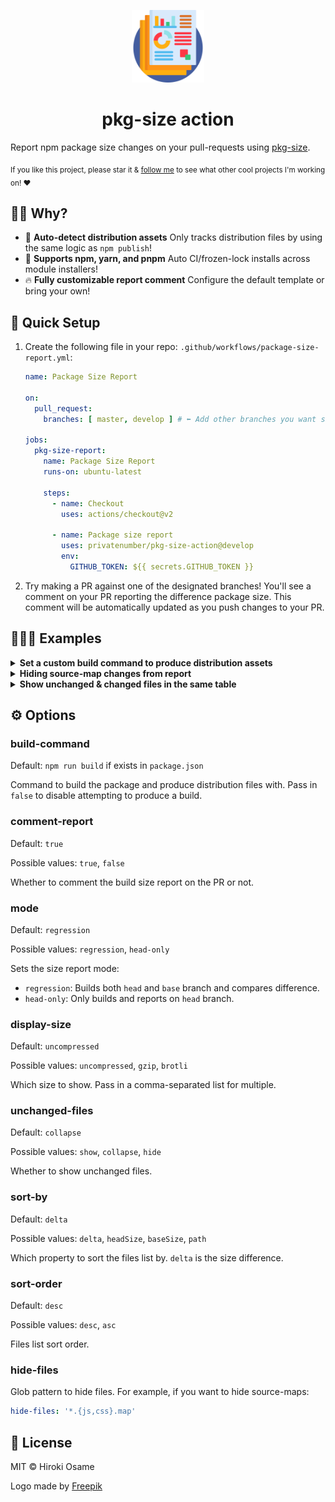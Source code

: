 <p align="center"> 
  <img src="/.github/logo.svg" width="116px">
</p>

<h1 align="center">pkg-size action</h1>

Report npm package size changes on your pull-requests using [pkg-size](https://github.com/privatenumber/pkg-size).

<Screenshot>

<sub>If you like this project, please star it & [follow me](https://github.com/privatenumber) to see what other cool projects I'm working on! ❤️</sub>

## 🙋‍♂️ Why?
- 🎩 **Auto-detect distribution assets** Only tracks distribution files by using the same logic as `npm publish`!
- 🙌 **Supports npm, yarn, and pnpm** Auto CI/frozen-lock installs across module installers!
- 🔥 **Fully customizable report comment** Configure the default template or bring your own!

## 🚦 Quick Setup
1. Create the following file in your repo: `.github/workflows/package-size-report.yml`:

    ```yaml
    name: Package Size Report

    on:
      pull_request:
        branches: [ master, develop ] # ⬅ Add other branches you want size checks on

    jobs:
      pkg-size-report:
        name: Package Size Report
        runs-on: ubuntu-latest

        steps:
          - name: Checkout
            uses: actions/checkout@v2

          - name: Package size report
            uses: privatenumber/pkg-size-action@develop
            env:
              GITHUB_TOKEN: ${{ secrets.GITHUB_TOKEN }}
    ```

2. Try making a PR against one of the designated branches! You'll see a comment on your PR reporting the difference package size. This comment will be automatically updated as you push changes to your PR.

## 👨🏻‍🏫 Examples

<details>
  <summary><strong>Set a custom build command to produce distribution assets</strong></summary>
  <br>

By default, pkg-size-action detects whether `npm run build` works. If not, it assumes your repo doesn't have a build step and won't even install dependencies.

If your repo has a different build script, specify one via `build-command`. Disable producing a build by passing in `false`.

```yaml
name: Package Size Report

on:
  pull_request:
    branches: [ master, develop ]

jobs:
  pkg-size-report:
    name: Package Size Report
    runs-on: ubuntu-latest

    steps:
      - name: Checkout
        uses: actions/checkout@v2

      - name: Package size report
        uses: privatenumber/pkg-size-action@develop
        env:
          GITHUB_TOKEN: ${{ secrets.GITHUB_TOKEN }}
        with:
          build-command: npm run prod-build # ⬅ Set a different build script here
```
</details>

<details>
  <summary><strong>Hiding source-map changes from report</strong></summary>
  <br>

Source-maps can be a negligible when considering distribution size. Hide them from your report to reduce the noise using a glob.

```yaml
name: Package Size Report

on:
  pull_request:
    branches: [ master, develop ]

jobs:
  pkg-size-report:
    name: Package Size Report
    runs-on: ubuntu-latest

    steps:
      - name: Checkout
        uses: actions/checkout@v2

      - name: Package size report
        uses: privatenumber/pkg-size-action@develop
        env:
          GITHUB_TOKEN: ${{ secrets.GITHUB_TOKEN }}
        with:
          hide-files: '*.{js,css}.map' # Set a glob to filter out irrelevant files
```
</details>

<details>
  <summary><strong>Show unchanged & changed files in the same table</strong></summary>
  <br>

```yaml
name: Package Size Report

on:
  pull_request:
    branches: [ master, develop ]

jobs:
  pkg-size-report:
    name: Package Size Report
    runs-on: ubuntu-latest

    steps:
      - name: Checkout
        uses: actions/checkout@v2

      - name: Package size report
        uses: privatenumber/pkg-size-action@develop
        env:
          GITHUB_TOKEN: ${{ secrets.GITHUB_TOKEN }}
        with:
          unchanged-files: show # ⬅ Make unchanged files appear in the same table
```
</details>

## ⚙️ Options

### build-command
Default: `npm run build` if exists in `package.json`

Command to build the package and produce distribution files with. Pass in `false` to disable attempting to produce a build.

### comment-report
Default: `true`

Possible values: `true`, `false`

Whether to comment the build size report on the PR or not.

### mode
Default: `regression`

Possible values: `regression`, `head-only`

Sets the size report mode:
- `regression`: Builds both `head` and `base` branch and compares difference.
- `head-only`: Only builds and reports on `head` branch.

### display-size
Default: `uncompressed`

Possible values: `uncompressed`, `gzip`, `brotli`

Which size to show. Pass in a comma-separated list for multiple.

### unchanged-files
Default: `collapse`

Possible values: `show`, `collapse`, `hide`

Whether to show unchanged files.

### sort-by
Default: `delta`

Possible values: `delta`, `headSize`, `baseSize`, `path`

Which property to sort the files list by. `delta` is the size difference.

### sort-order
Default: `desc`

Possible values: `desc`, `asc`

Files list sort order.

### hide-files
Glob pattern to hide files. For example, if you want to hide source-maps:

```yml
hide-files: '*.{js,css}.map'
```


## 💼 License
MIT © Hiroki Osame

Logo made by <a href="https://www.flaticon.com/free-icon/report_1055644" title="Freepik">Freepik</a>
